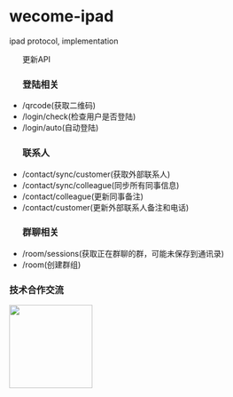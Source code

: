 # wecome-ipad
ipad protocol, implementation
<ul>更新API
   <h3>登陆相关</h3>
   <li>/qrcode(获取二维码)</li>
   <li>/login/check(检查用户是否登陆)</li>
   <li>/login/auto(自动登陆)</li>
   <h3>联系人</h3>
   <li>/contact/sync/customer(获取外部联系人)</li>
   <li>/contact/sync/colleague(同步所有同事信息)</li>
   <li>/contact/colleague(更新同事备注)</li>
   <li>/contact/customer(更新外部联系人备注和电话)</li>
   <h3>群聊相关</h3>
   <li>/room/sessions(获取正在群聊的群，可能未保存到通讯录)</li>
   <li>/room(创建群组)</li>
</ul>
<h3>技术合作交流</h3>
<img src="https://buckettest-file2.oss-cn-shanghai.aliyuncs.com/WX20221028-084639.png" width=150 height=150/>
